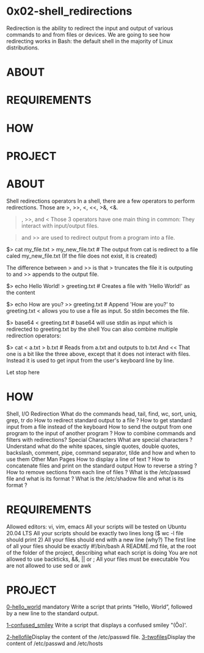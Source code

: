 
# 0x02-shell_redirections


Redirection is the ability to redirect the input and output of various commands to and from files or devices. We are going to see how redirecting works in Bash: the default shell in the majority of Linux distributions.

# ABOUT
# REQUIREMENTS
# HOW 
# PROJECT 


# ABOUT 

Shell redirections operators
In a shell, there are a few operators to perform redirections. Those are >, >>, <, <<, >&, <&.

>, >>, and <
Those 3 operators have one main thing in common: They interact with input/output files.

> and >> are used to redirect output from a program into a file.

$> cat my_file.txt > my_new_file.txt # The output from cat is redirect to a file caled my_new_file.txt
(If the file does not exist, it is created)

The difference between > and >> is that > truncates the file it is outputing to and >> appends to the output file.

$> echo Hello World! > greeting.txt # Creates a file with 'Hello World!' as the content

$> echo How are you? >> greeting.txt # Append 'How are you?' to greeting.txt
< allows you to use a file as input. So stdin becomes the file.

$> base64 < greeting.txt # base64 will use stdin as input which is redirected to greeting.txt by the shell
You can also combine multiple redirection operators:

$> cat < a.txt > b.txt # Reads from a.txt and outputs to b.txt
And <<
That one is a bit like the three above, except that it does not interact with files. Instead it is used to get input from the user's keyboard line by line.

Let stop here 

# HOW 

Shell, I/O Redirection
What do the commands head, tail, find, wc, sort, uniq, grep, tr do
How to redirect standard output to a file ?
How to get standard input from a file instead of the keyboard
How to send the output from one program to the input of another program ?
How to combine commands and filters with redirections?
Special Characters
What are special characters ?
Understand what do the white spaces, single quotes, double quotes, backslash, comment, pipe, command separator, tilde and how and when to use them
Other Man Pages
How to display a line of text ?
How to concatenate files and print on the standard output
How to reverse a string ?
How to remove sections from each line of files ?
What is the /etc/passwd file and what is its format ?
What is the /etc/shadow file and what is its format ?

# REQUIREMENTS  


Allowed editors: vi, vim, emacs
All your scripts will be tested on Ubuntu 20.04 LTS
All your scripts should be exactly two lines long ($ wc -l file should print 2)
All your files should end with a new line (why?)
The first line of all your files should be exactly #!/bin/bash
A README.md file, at the root of the folder of the project, describing what each script is doing
You are not allowed to use backticks, &&, || or ;
All your files must be executable
You are not allowed to use sed or awk

# PROJECT 

 [0-hello_world](https://github.com/Jadvdm/alx-system_engineering-devops/blob/master/0x02-shell_redirections/0-hello_world)
mandatory
Write a script that prints “Hello, World”, followed by a new line to the standard output.

[1-confused_smiley](https://github.com/Jadvdm/alx-system_engineering-devops/blob/master/0x02-shell_redirections/1-confused_smiley) Write a script that displays a confused smiley "(Ôo)'.

[2-hellofile](https://github.com/Jadvdm/alx-system_engineering-devops/blob/master/0x02-shell_redirections/2-hellofile)Display the content of the /etc/passwd file.
[3-twofiles](https://github.com/Jadvdm/alx-system_engineering-devops/blob/master/0x02-shell_redirections/3-twofiles)Display the content of /etc/passwd and /etc/hosts

